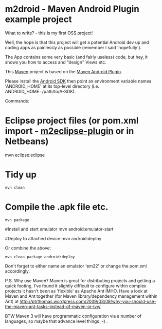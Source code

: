 # m2droid - Maven Android Plugin example project

What to write? - this is my first OSS project!

Well, the hope is that this project will get a potential Android dev up 
and coding apps as painlessly as possible (remember I said 'hopefully').

The App contains some very basic (and fairly useless) code, but hey, it shows
you how to access and "design" Views etc.

This [Maven][maven] project is based on the [Maven Android Plugin][maven-android-plugin].

Please install the [Android SDK][google-android-sdk] then point an environment variable names 
'ANDROID_HOME' at its top-level directory (i.e. ANDROID_HOME=/path/to/A-SDK).

Commands:

# Eclipse project files (or pom.xml import - [m2eclipse-plugin][m2eclipse] or in Netbeans)
mvn eclipse:eclipse

# Tidy up
	mvn clean

# Compile the .apk file etc.
	mvn package

#Install and start emulator
	mvn android:emulator-start
 
#Deploy to attached device 
	mvn android:deploy

Or combine the above:

	mvn clean package android:deploy

Don't forget to either name an emulator 'em22' or change the pom.xml accordingly.

[google-android-sdk]: http://developer.android.com/sdk/installing.html
[google-eclipse-adt-plugin]: http://developer.android.com/sdk/eclipse-adt.html 
[m2eclipse]: http://m2eclipse.sonatype.org/installing-m2eclipse.html
[maven-android-plugin]: http://code.google.com/p/maven-android-plugin/
[m2e-android-integration]: http://code.google.com/a/eclipselabs.org/p/m2eclipse-android-integration/
[maven]: http://maven.apache.org/

P.S. Why use Maven? Maven is great for distributing projects and getting a quick
footing, I've found it slightly difficult to configure within complex projects it hasn't been as 
'flexible' as Apache Ant IMHO. Have a look at Maven and Ant together (for 
Maven library/dependency management within Ant) at 
http://ptrthomas.wordpress.com/2009/03/08/why-you-should-use-the-maven-ant-tasks-instead-of-maven-or-ivy/. 

BTW Maven 3 will have programmatic configuration via a number of languages, so maybe that advance level things ;-) .

